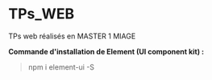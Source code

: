 # TPs_WEB
TPs web réalisés en MASTER 1 MIAGE

**Commande d'installation de Element (UI component kit) :**
> npm i element-ui -S
